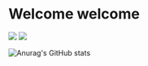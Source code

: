 # Welcome welcome 
![](https://i.imgur.com/yMRWVB7.png)  ![](https://i.imgur.com/uZKMxXo.gif)

![Anurag's GitHub stats](https://github-readme-stats.vercel.app/api?username=ref-in&show_icons=true&theme=synthwave)
